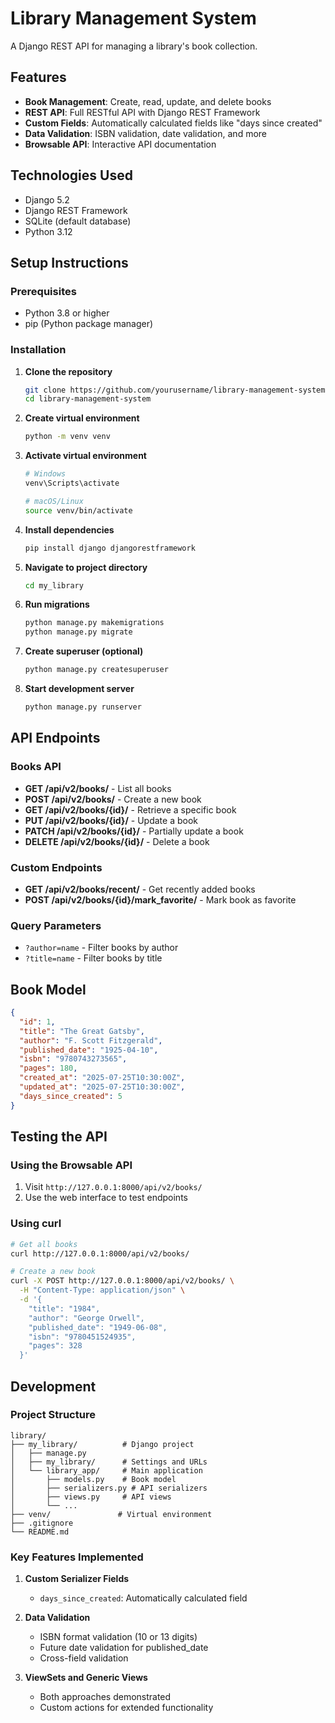 # Library Management System

A Django REST API for managing a library's book collection.

## Features

- **Book Management**: Create, read, update, and delete books
- **REST API**: Full RESTful API with Django REST Framework
- **Custom Fields**: Automatically calculated fields like "days since created"
- **Data Validation**: ISBN validation, date validation, and more
- **Browsable API**: Interactive API documentation

## Technologies Used

- Django 5.2
- Django REST Framework
- SQLite (default database)
- Python 3.12

## Setup Instructions

### Prerequisites
- Python 3.8 or higher
- pip (Python package manager)

### Installation

1. **Clone the repository**
   ```bash
   git clone https://github.com/yourusername/library-management-system.git
   cd library-management-system
   ```

2. **Create virtual environment**
   ```bash
   python -m venv venv
   ```

3. **Activate virtual environment**
   ```bash
   # Windows
   venv\Scripts\activate
   
   # macOS/Linux
   source venv/bin/activate
   ```

4. **Install dependencies**
   ```bash
   pip install django djangorestframework
   ```

5. **Navigate to project directory**
   ```bash
   cd my_library
   ```

6. **Run migrations**
   ```bash
   python manage.py makemigrations
   python manage.py migrate
   ```

7. **Create superuser (optional)**
   ```bash
   python manage.py createsuperuser
   ```

8. **Start development server**
   ```bash
   python manage.py runserver
   ```

## API Endpoints

### Books API

- **GET /api/v2/books/** - List all books
- **POST /api/v2/books/** - Create a new book
- **GET /api/v2/books/{id}/** - Retrieve a specific book
- **PUT /api/v2/books/{id}/** - Update a book
- **PATCH /api/v2/books/{id}/** - Partially update a book
- **DELETE /api/v2/books/{id}/** - Delete a book

### Custom Endpoints

- **GET /api/v2/books/recent/** - Get recently added books
- **POST /api/v2/books/{id}/mark_favorite/** - Mark book as favorite

### Query Parameters

- `?author=name` - Filter books by author
- `?title=name` - Filter books by title

## Book Model

```json
{
  "id": 1,
  "title": "The Great Gatsby",
  "author": "F. Scott Fitzgerald",
  "published_date": "1925-04-10",
  "isbn": "9780743273565",
  "pages": 180,
  "created_at": "2025-07-25T10:30:00Z",
  "updated_at": "2025-07-25T10:30:00Z",
  "days_since_created": 5
}
```

## Testing the API

### Using the Browsable API
1. Visit `http://127.0.0.1:8000/api/v2/books/`
2. Use the web interface to test endpoints

### Using curl
```bash
# Get all books
curl http://127.0.0.1:8000/api/v2/books/

# Create a new book
curl -X POST http://127.0.0.1:8000/api/v2/books/ \
  -H "Content-Type: application/json" \
  -d '{
    "title": "1984",
    "author": "George Orwell",
    "published_date": "1949-06-08",
    "isbn": "9780451524935",
    "pages": 328
  }'
```

## Development

### Project Structure
```
library/
├── my_library/          # Django project
│   ├── manage.py
│   ├── my_library/      # Settings and URLs
│   └── library_app/     # Main application
│       ├── models.py    # Book model
│       ├── serializers.py # API serializers
│       ├── views.py     # API views
│       └── ...
├── venv/               # Virtual environment
├── .gitignore
└── README.md
```

### Key Features Implemented

1. **Custom Serializer Fields**
   - `days_since_created`: Automatically calculated field

2. **Data Validation**
   - ISBN format validation (10 or 13 digits)
   - Future date validation for published_date
   - Cross-field validation

3. **ViewSets and Generic Views**
   - Both approaches demonstrated
   - Custom actions for extended functionality